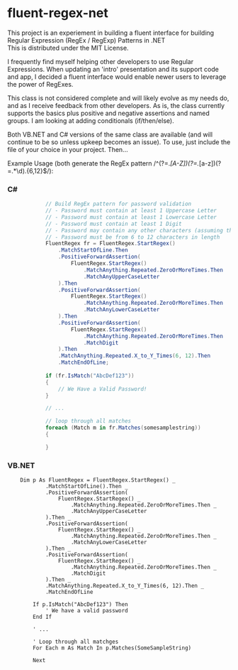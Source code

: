 # fluent-regex-net
This project is an experiement in building a fluent interface for building Regular Expression (RegEx / RegExp) Patterns in .NET  
This is distributed under the MIT License.

I frequently find myself helping other developers to use Regular Expressions. 
When updating an 'intro' presentation and its support code and app, I decided a fluent interface would
enable newer users to leverage the power of RegExes.  

This class is not considered complete and will likely evolve as my needs do, and as I receive feedback from 
other developers. As is, the class currently supports the basics plus positive and negative assertions and named groups. I am looking at adding conditionals (if/then/else).  

Both VB.NET and C# versions of the same class are available (and will continue to be so unless upkeep becomes an issue). To use, just include the file of your choice in your project. Then...  

Example Usage (both generate the RegEx pattern /^(?=.*[A-Z])(?=.*[a-z])(?=.*\d).{6,12}$/):  

### C#  
```c#
            // Build RegEx pattern for password validation  
            // - Password must contain at least 1 Uppercase Letter  
            // - Password must contain at least 1 Lowercase Letter  
            // - Password must contain at least 1 Digit  
            // - Password may contain any other characters (assuming the above are met)  
            // - Password must be from 6 to 12 characters in length  
            FluentRegex fr = FluentRegex.StartRegex()  
                .MatchStartOfLine.Then  
                .PositiveForwardAssertion(  
                    FluentRegex.StartRegex()  
                        .MatchAnything.Repeated.ZeroOrMoreTimes.Then  
                        .MatchAnyUpperCaseLetter  
                ).Then  
                .PositiveForwardAssertion(  
                    FluentRegex.StartRegex()  
                        .MatchAnything.Repeated.ZeroOrMoreTimes.Then  
                        .MatchAnyLowerCaseLetter  
                ).Then  
                .PositiveForwardAssertion(  
                    FluentRegex.StartRegex()  
                        .MatchAnything.Repeated.ZeroOrMoreTimes.Then  
                        .MatchDigit  
                ).Then  
                .MatchAnything.Repeated.X_to_Y_Times(6, 12).Then  
                .MatchEndOfLine;  
                
            if (fr.IsMatch("AbcDef123"))
            {
                // We Have a Valid Password!
            }

            // ...

            // loop through all matches
            foreach (Match m in fr.Matches(somesamplestring))
            {

            }
```
### VB.NET  
```VB.NET
    Dim p As FluentRegex = FluentRegex.StartRegex() _
            .MatchStartOfLine().Then _
            .PositiveForwardAssertion(
                FluentRegex.StartRegex() _
                    .MatchAnything.Repeated.ZeroOrMoreTimes.Then _
                    .MatchAnyUpperCaseLetter
            ).Then _
            .PositiveForwardAssertion(
                FluentRegex.StartRegex() _
                    .MatchAnything.Repeated.ZeroOrMoreTimes.Then _
                    .MatchAnyLowerCaseLetter
            ).Then _
            .PositiveForwardAssertion(
                FluentRegex.StartRegex() _
                    .MatchAnything.Repeated.ZeroOrMoreTimes.Then _
                    .MatchDigit
            ).Then _
            .MatchAnything.Repeated.X_to_Y_Times(6, 12).Then _
            .MatchEndOfLine

        If p.IsMatch("AbcDef123") Then
            ' We have a valid password
        End If

        ' ...

        ' Loop through all matchges
        For Each m As Match In p.Matches(SomeSampleString)

        Next        
```
